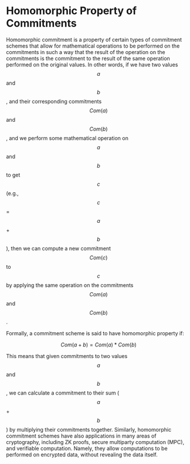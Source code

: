 # Homomorphic Property of Commitments

Homomorphic commitment is a property of certain types of commitment schemes that allow for mathematical operations to be performed on the commitments in such a way that the result of the operation on the commitments is the commitment to the result of the same operation performed on the original values. In other words, if we have two values $$a$$ and $$b$$, and their corresponding commitments $$Com(a)$$ and $$Com(b)$$, and we perform some mathematical operation on $$a$$ and $$b$$ to get $$c$$ (e.g., $$c$$ = $$a$$ + $$b$$), then we can compute a new commitment $$Com(c)$$ to $$c$$ by applying the same operation on the commitments $$Com(a)$$ and $$Com(b)$$.

Formally, a commitment scheme is said to have homomorphic property if:

$$
Com(a+b) = Com(a)  * Com(b)
$$

This means that given commitments to two values $$a$$ and $$b$$, we can calculate a commitment to their sum ($$a$$ + $$b$$) by multiplying their commitments together. Similarly, homomorphic commitment schemes have also applications in many areas of cryptography, including ZK proofs, secure multiparty computation (MPC), and verifiable computation. Namely, they allow computations to be performed on encrypted data, without revealing the data itself.
